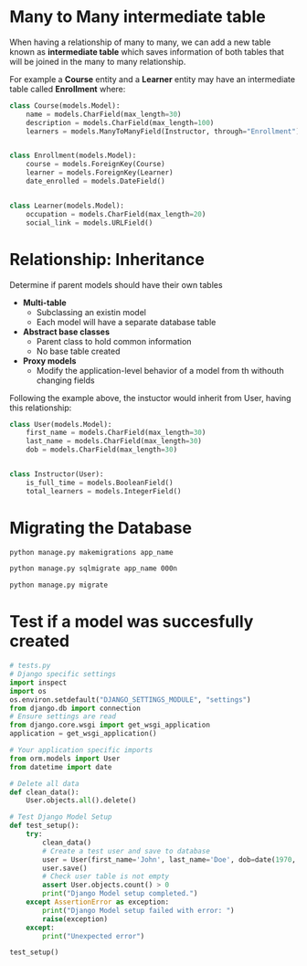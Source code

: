 # Many to Many intermediate table 
When having a relationship of many to many, we can add a new table known as **intermediate table** which saves information of both tables that will be joined in the many to many relationship. 

For example a **Course** entity and a **Learner** entity may have an intermediate table called **Enrollment** where: 

```python 
class Course(models.Model):
    name = models.CharField(max_length=30)
    description = models.CharField(max_length=100)
    learners = models.ManyToManyField(Instructor, through="Enrollment")


class Enrollment(models.Model):
    course = models.ForeignKey(Course)
    learner = models.ForeignKey(Learner)
    date_enrolled = models.DateField()


class Learner(models.Model):
    occupation = models.CharField(max_length=20)
    social_link = models.URLField()
```

# Relationship: Inheritance 
Determine if parent models should have their own tables 
- **Multi-table**
  - Subclassing an existin model 
  - Each model will have a separate database table 
- **Abstract base classes**
  - Parent class to hold common information
  - No base table created 
- **Proxy models**
  - Modify the application-level behavior of a model from th withouth changing fields

Following the example above, the instuctor would inherit from User, having this relationship: 

```python 
class User(models.Model):
    first_name = models.CharField(max_length=30)
    last_name = models.CharField(max_length=30)
    dob = models.CharField(max_length=30)


class Instructor(User):
    is_full_time = models.BooleanField()
    total_learners = models.IntegerField()
```


# Migrating the Database 
```bash 
python manage.py makemigrations app_name 

python manage.py sqlmigrate app_name 000n

python manage.py migrate
```


# Test if a model was succesfully created 
```python 
# tests.py
# Django specific settings
import inspect
import os
os.environ.setdefault("DJANGO_SETTINGS_MODULE", "settings")
from django.db import connection
# Ensure settings are read
from django.core.wsgi import get_wsgi_application
application = get_wsgi_application()

# Your application specific imports
from orm.models import User
from datetime import date

# Delete all data
def clean_data():
    User.objects.all().delete()

# Test Django Model Setup
def test_setup():
    try:
        clean_data()
        # Create a test user and save to database
        user = User(first_name='John', last_name='Doe', dob=date(1970, 3, 16))
        user.save()
        # Check user table is not empty
        assert User.objects.count() > 0
        print("Django Model setup completed.")
    except AssertionError as exception:
        print("Django Model setup failed with error: ")
        raise(exception)
    except:
        print("Unexpected error")

test_setup()
```